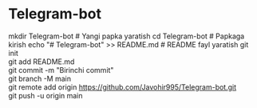 # Telegram-bot
mkdir Telegram-bot  # Yangi papka yaratish
cd Telegram-bot  # Papkaga kirish
echo "# Telegram-bot" >> README.md  # README fayl yaratish
git init  
git add README.md  
git commit -m "Birinchi commit"  
git branch -M main  
git remote add origin https://github.com/Javohir995/Telegram-bot.git  
git push -u origin main  
